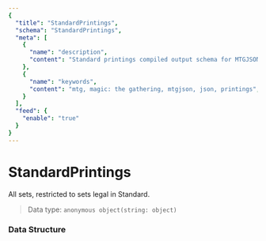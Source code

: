 ```yaml
---
{
  "title": "StandardPrintings",
  "schema": "StandardPrintings",
  "meta": [
    {
      "name": "description",
      "content": "Standard printings compiled output schema for MTGJSON.",
    },
    {
      "name": "keywords",
      "content": "mtg, magic: the gathering, mtgjson, json, printings",
    }
  ],
  "feed": {
    "enable": "true"
  }
}
---
```


# StandardPrintings

All sets, restricted to sets legal in Standard.

> Data type: `anonymous object(string: object)`   

### Data Structure

<Documentation/>
